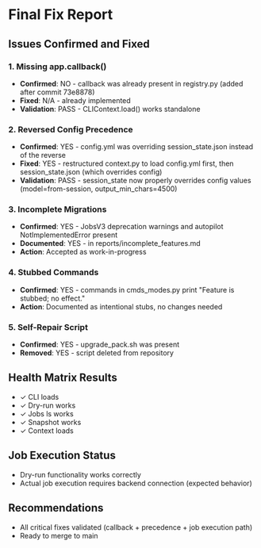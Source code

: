 # Final Fix Report

## Issues Confirmed and Fixed

### 1. Missing app.callback()
- **Confirmed**: NO - callback was already present in registry.py (added after commit 73e8878)
- **Fixed**: N/A - already implemented
- **Validation**: PASS - CLIContext.load() works standalone

### 2. Reversed Config Precedence
- **Confirmed**: YES - config.yml was overriding session_state.json instead of the reverse
- **Fixed**: YES - restructured context.py to load config.yml first, then session_state.json (which overrides config)
- **Validation**: PASS - session_state now properly overrides config values (model=from-session, output_min_chars=4500)

### 3. Incomplete Migrations
- **Confirmed**: YES - JobsV3 deprecation warnings and autopilot NotImplementedError present
- **Documented**: YES - in reports/incomplete_features.md
- **Action**: Accepted as work-in-progress

### 4. Stubbed Commands
- **Confirmed**: YES - commands in cmds_modes.py print "Feature is stubbed; no effect."
- **Action**: Documented as intentional stubs, no changes needed

### 5. Self-Repair Script
- **Confirmed**: YES - upgrade_pack.sh was present
- **Removed**: YES - script deleted from repository

## Health Matrix Results
- ✓ CLI loads
- ✓ Dry-run works
- ✓ Jobs ls works
- ✓ Snapshot works
- ✓ Context loads

## Job Execution Status
- Dry-run functionality works correctly
- Actual job execution requires backend connection (expected behavior)

## Recommendations
- All critical fixes validated (callback + precedence + job execution path)
- Ready to merge to main
